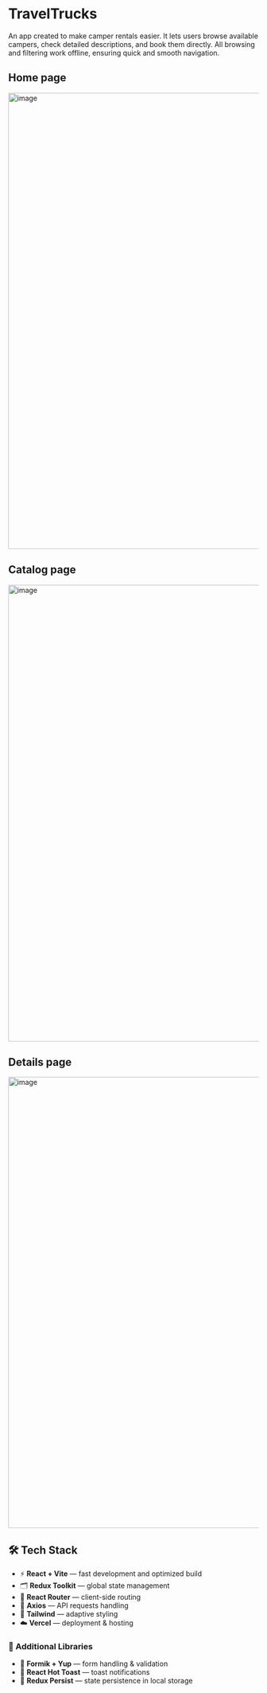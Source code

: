 # TravelTrucks

An app created to make camper rentals easier. It lets users browse available campers, check detailed descriptions, and book them directly. All browsing and filtering work offline, ensuring quick and smooth navigation.

## Home page

<img width="1899" height="917" alt="image" src="https://github.com/user-attachments/assets/18224003-f71e-4554-a3e7-c8bb92ce2910" />

## Catalog page

<img width="1903" height="918" alt="image" src="https://github.com/user-attachments/assets/bb98ba06-2233-4faf-a159-3b9380651b5c" />

## Details page

<img width="1902" height="907" alt="image" src="https://github.com/user-attachments/assets/e132e1be-47bd-458d-97f8-445abb64d314" />


## 🛠️ Tech Stack

- ⚡ **React + Vite** — fast development and optimized build  
- 🗂️ **Redux Toolkit** — global state management  
- 🧭 **React Router** — client-side routing  
- 🔌 **Axios** — API requests handling  
- 🎨 **Tailwind** — adaptive styling  
- ☁️ **Vercel** — deployment & hosting

### 🔧 Additional Libraries
- 📝 **Formik + Yup** — form handling & validation  
- 🔔 **React Hot Toast** — toast notifications  
- 💾 **Redux Persist** — state persistence in local storage
